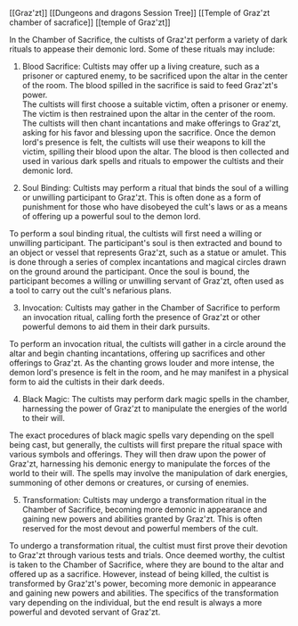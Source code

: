 [[Graz'zt]]
[[Dungeons and dragons Session Tree]]
[[Temple of Graz'zt chamber of sacrafice]]
[[temple of Graz'zt]]

In the Chamber of Sacrifice, the cultists of Graz'zt perform a variety of dark rituals to appease their demonic lord. Some of these rituals may include:

1.  Blood Sacrifice: Cultists may offer up a living creature, such as a prisoner or captured enemy, to be sacrificed upon the altar in the center of the room. The blood spilled in the sacrifice is said to feed Graz'zt's power.  
The cultists will first choose a suitable victim, often a prisoner or enemy. The victim is then restrained upon the altar in the center of the room. The cultists will then chant incantations and make offerings to Graz'zt, asking for his favor and blessing upon the sacrifice. Once the demon lord's presence is felt, the cultists will use their weapons to kill the victim, spilling their blood upon the altar. The blood is then collected and used in various dark spells and rituals to empower the cultists and their demonic lord.
	
    
2.  Soul Binding: Cultists may perform a ritual that binds the soul of a willing or unwilling participant to Graz'zt. This is often done as a form of punishment for those who have disobeyed the cult's laws or as a means of offering up a powerful soul to the demon lord.

To perform a soul binding ritual, the cultists will first need a willing or unwilling participant. The participant's soul is then extracted and bound to an object or vessel that represents Graz'zt, such as a statue or amulet. This is done through a series of complex incantations and magical circles drawn on the ground around the participant. Once the soul is bound, the participant becomes a willing or unwilling servant of Graz'zt, often used as a tool to carry out the cult's nefarious plans.
    
3.  Invocation: Cultists may gather in the Chamber of Sacrifice to perform an invocation ritual, calling forth the presence of Graz'zt or other powerful demons to aid them in their dark pursuits.

To perform an invocation ritual, the cultists will gather in a circle around the altar and begin chanting incantations, offering up sacrifices and other offerings to Graz'zt. As the chanting grows louder and more intense, the demon lord's presence is felt in the room, and he may manifest in a physical form to aid the cultists in their dark deeds.

    
4.  Black Magic: The cultists may perform dark magic spells in the chamber, harnessing the power of Graz'zt to manipulate the energies of the world to their will.

The exact procedures of black magic spells vary depending on the spell being cast, but generally, the cultists will first prepare the ritual space with various symbols and offerings. They will then draw upon the power of Graz'zt, harnessing his demonic energy to manipulate the forces of the world to their will. The spells may involve the manipulation of dark energies, summoning of other demons or creatures, or cursing of enemies.
    
5.  Transformation: Cultists may undergo a transformation ritual in the Chamber of Sacrifice, becoming more demonic in appearance and gaining new powers and abilities granted by Graz'zt. This is often reserved for the most devout and powerful members of the cult.

 To undergo a transformation ritual, the cultist must first prove their devotion to Graz'zt through various tests and trials. Once deemed worthy, the cultist is taken to the Chamber of Sacrifice, where they are bound to the altar and offered up as a sacrifice. However, instead of being killed, the cultist is transformed by Graz'zt's power, becoming more demonic in appearance and gaining new powers and abilities. The specifics of the transformation vary depending on the individual, but the end result is always a more powerful and devoted servant of Graz'zt.


